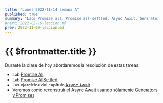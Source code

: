 ```yaml
---
title: "Lunes 2022/11/14 semana A"
published: true
summary: "Labs Promise all, Promise all-settled, Async Await, Generators, Building our own Async-Await using Generators and Promises"
#next: 2022-02-16-leccion.md
prev: 2022-11-09-leccion.md
---
```


# {{ $frontmatter.title }}


Durante la clase de hoy abordaremos la resolución de estas tareas:

* Lab [Promise All](/practicas/promise-all)
* Lab [Promise AllSettled](/practicas/promise-allsettled)
* Los ejercicios del capítulo [Async Await](/practicas/async-await)
* Veremos como reconstruir el [Async Await usando sólamente Generators y Promises](/practicas/building-async-await)